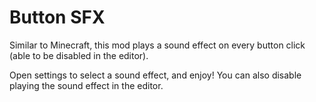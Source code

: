 # Button SFX

Similar to Minecraft, this mod plays a sound effect on every button click (able to be disabled in the editor).

Open settings to select a sound effect, and enjoy! You can also disable playing the sound effect in the editor.

